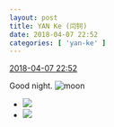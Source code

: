 ```yaml
---
layout: post
title: YAN Ke (闫钶)
date: 2018-04-07 22:52
categories: [ 'yan-ke' ]
---
```


<div class="weibo-info">
  <a href="https://weibo.com/6505423304/Gb2heefnP">2018-04-07 22:52</a>
</div>

Good night. ![moon](https://img.t.sinajs.cn/t4/appstyle/expression/ext/normal/b9/moon.gif)

<!-- more -->

<ul class="weibo-pic-list-1">
  <li class="weibo-pic">
    <a href="https://wx3.sinaimg.cn/mw690/0076g5Mkgy1fq4hcyiw9cj30qo1bfq9v.jpg"><img src="https://wx3.sinaimg.cn/thumb150/0076g5Mkgy1fq4hcyiw9cj30qo1bfq9v.jpg"/></a>
  </li>
  <li class="weibo-pic">
    <a href="https://wx4.sinaimg.cn/mw690/0076g5Mkgy1fq4hd0gts5j30qo1bfdnp.jpg"><img src="https://wx4.sinaimg.cn/thumb150/0076g5Mkgy1fq4hd0gts5j30qo1bfdnp.jpg"/></a>
  </li>
</ul>
